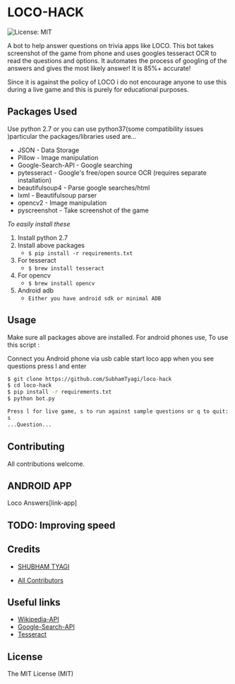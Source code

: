 # LOCO-HACK
![License: MIT][ico-license]



A bot to help answer questions on trivia apps like LOCO. This bot takes screenshot of the game from phone and uses googles tesseract OCR to read the questions and options. It automates the process of googling of the answers and gives the most likely answer! It is 85%+ accurate!

Since it is against the policy of LOCO i do not encourage anyone to use this during a live game and this is purely for educational purposes.  

## Packages Used

Use python 2.7  or you can use python37(some compatibility issues )particular the packages/libraries used are...

* JSON - Data Storage
* Pillow - Image manipulation
* Google-Search-API - Google searching
* pytesseract - Google's free/open source OCR (requires separate installation)
* beautifulsoup4 - Parse google searches/html
* lxml - Beautifulsoup parser
* opencv2 - Image manipulation
* pyscreenshot - Take screenshot of the game


*To easily install these*
1. Install python 2.7
2. Install above packages
    * `$ pip install -r requirements.txt`
3. For tesseract
    * `$ brew install tesseract`
4. For opencv
    * `$ brew install opencv`
5. Android adb
    * `Either you have android sdk or minimal ADB`

## Usage

Make sure all packages above are installed. For android phones use, To use this script :

Connect you Android phone via usb cable start loco app when you see questions press l and enter

```bash
$ git clone https://github.com/SubhamTyagi/loco-hack
$ cd loco-hack
$ pip install -r requirements.txt
$ python bot.py

Press l for live game, s to run against sample questions or q to quit:
s
...Question...
```

## Contributing

All contributions welcome.

## ANDROID APP 

Loco Answers[link-app]

## TODO: Improving speed

## Credits
- [SHUBHAM TYAGI][link-author]

- [All Contributors][link-contributors]

## Useful links

- [Wikipedia-API][link-wikiapi]
- [Google-Search-API][link-gapi]
- [Tesseract][link-tesseract]

## License

The MIT License (MIT)

[ico-license]: https://img.shields.io/badge/license-MIT-brightgreen.svg?style=flat-square

[link-author]: https://github.com/SubhamTyagi/

[link-contributors]: ../../contributors
[link-wikiapi]: https://pypi.python.org/pypi/wikipedia
[link-gapi]: https://github.com/abenassi/Google-Search-API
[link-mike]: https://github.com/mikealmond/hq-trivia-assistant
[link-tesseract]: https://github.com/tesseract-ocr/tesseract/wiki
[loco-app]: https://github.com/SubhamTyagi/loco-answers

[sampq]: ()
